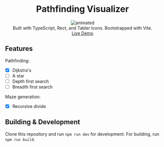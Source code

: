 <h1 align="center">Pathfinding Visualizer</h1>
<div align="center">
  <img src="https://github.com/chompaa/pathfinding-visualizer/assets/26204416/ca87fa7c-f574-4c3b-a5f0-3f39e6b4ae03" alt="animated" />
  <br>
  Built with TypeScript, Rect, and Tabler Icons. Bootstrapped with Vite.
  <br>
  <a href="https://chompaa.github.io/pathfinding-visualizer">Live Demo</a>
</div>

## Features

Pathfinding:

- [x] Dijkstra's
- [ ] A star
- [ ] Depth first search
- [ ] Breadth first search

Maze generation:

- [x] Recursive divide

## Building & Development

Clone this repository and run `npm run dev` for development. For building, run `npm run build`.
